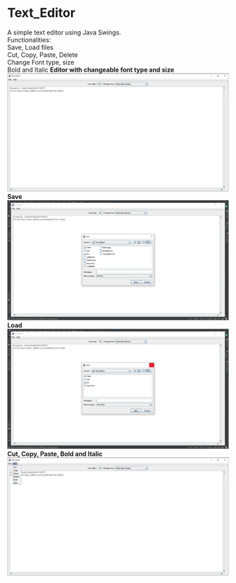 # Text_Editor
A simple text editor using Java Swings.\
Functionalities:\
Save, Load files\
Cut, Copy, Paste, Delete\
Change Font type, size\
Bold and Italic
**Editor with changeable font type and size**
![Editor](./Editor.png)
**Save**
![Save](./Save.png)
**Load**
![Load](./Load.png)
**Cut, Copy, Paste, Bold and Italic**
![CCP](./Edit.png)
